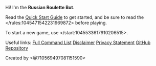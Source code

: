 Hi! I'm the **Russian Roulette Bot**.

Read the [Quick Start Guide](https://github.com/lemonyte/russian-roulette-bot#quick-start) to get started, and be sure to read the </rules:1045471542231969872> before playing.

To start a new game, use </start:1045533617910206515>.

Useful links:
[Full Command List](https://github.com/lemonyte/russian-roulette-bot#full-command-list)
[Disclaimer](https://github.com/lemonyte/russian-roulette-bot#disclaimer)
[Privacy Statement](https://github.com/lemonyte/russian-roulette-bot#privacy)
[GitHub Repository](https://github.com/lemonyte/russian-roulette-bot)

Created by <@710569497081151590>
